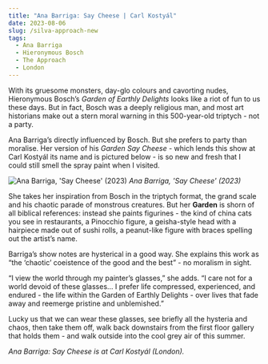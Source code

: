 ```yaml
---
title: "Ana Barriga: Say Cheese | Carl Kostyál"
date: 2023-08-06
slug: /silva-approach-new
tags:
  - Ana Barriga
  - Hieronymous Bosch
  - The Approach
  - London
---
```


With its gruesome monsters, day-glo colours and cavorting nudes, Hieronymous Bosch’s *Garden of Earthly Delights* looks like a riot of fun to us these days. But in fact, Bosch was a deeply religious man, and most art historians make out a stern moral warning in this 500-year-old triptych - not a party.

Ana Barriga’s directly influenced by Bosch. But she prefers to party than moralise. Her version of his *Garden* *Say Cheese* - which lends this show at Carl Kostyál its name and is pictured below - is so new and fresh that I could still smell the spray paint when I visited. 

![Ana Barriga, 'Say Cheese' (2023)](/barriga-kostyal-1.jpeg)
*Ana Barriga, 'Say Cheese' (2023)*

She takes her inspiration from Bosch in the triptych format, the grand scale and his chaotic parade of monstrous creatures. But her ******Garden****** is shorn of all biblical references: instead she paints figurines - the kind of china cats you see in restaurants, a Pinocchio figure, a geisha-style head with a hairpiece made out of sushi rolls, a peanut-like figure with braces spelling out the artist’s name.

Barriga’s show notes are hysterical in a good way. She explains this work as “the ‘chaotic’ coeistence of the good and the best” - no moralism in sight.

“I view the world through my painter’s glasses,” she adds. “I care not for a world devoid of these glasses… I prefer life compressed, experienced, and endured - the life within the Garden of Earthly Delights - over lives that fade away and reemerge pristine and unblemished.”

Lucky us that we can wear these glasses, see briefly all the hysteria and chaos, then take them off, walk back downstairs from the first floor gallery that holds them - and walk outside into the cool grey air of this summer.

*Ana Barriga: Say Cheese is at Carl Kostyál (London).*